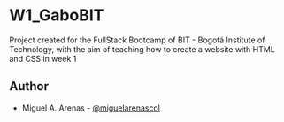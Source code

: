# W1_GaboBIT
 Project created for the FullStack Bootcamp of BIT - Bogotá Institute of Technology, with the aim of teaching how to create a website with HTML and CSS in week 1
## Author 
* Miguel A. Arenas - <a href="https://twitter.com/miguelarenascol" target="_blank">@miguelarenascol</a>

